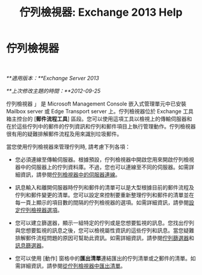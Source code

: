 ﻿---
title: '佇列檢視器: Exchange 2013 Help'
TOCTitle: 佇列檢視器
ms:assetid: db892f88-5c13-4607-a38c-8845b35ab8b2
ms:mtpsurl: https://technet.microsoft.com/zh-tw/library/Bb124789(v=EXCHG.150)
ms:contentKeyID: 50474382
ms.date: 05/21/2018
mtps_version: v=EXCHG.150
ms.translationtype: MT
---

# 佇列檢視器

 

_**適用版本：**Exchange Server 2013_

_**上次修改主題的時間：**2012-09-25_

佇列檢視器 」 是 Microsoft Management Console 嵌入式管理單元中已安裝 Mailbox server 或 Edge Transport server 上。佇列檢視器位於 Exchange 工具箱主控台的 \[**郵件流程工具**\] 區段。您可以使用這項工具以檢視上的傳輸伺服器和在於這些佇列中的郵件的佇列資訊和佇列和郵件項目上執行管理動作。佇列檢視器很有用的疑難排解郵件流程及用來識別垃圾郵件。

當您使用佇列檢視器來管理佇列時, 請考慮下列各項：

  - 您必須連線至傳輸伺服器。根據預設，佇列檢視器中開啟您用來開啟佇列檢視器中的伺服器上的佇列資料庫。不過，您也可以連線至不同的伺服器。如需詳細資訊，請參閱[佇列檢視器中的伺服器連線](connect-to-a-server-in-queue-viewer-exchange-2013-help.md)。

  - 訊息輸入和離開伺服器時佇列和郵件的清單可以是大型根據目前的郵件流程及佇列和郵件變更的清單。您可以設定來控制要重新整理佇列和郵件的清單並在每一頁上顯示的項目數的間隔的佇列檢視器的選項。如需詳細資訊，請參閱[設定佇列檢視器選項](set-queue-viewer-options-exchange-2013-help.md)。

  - 您可以建立篩選器，顯示一組特定的佇列或是您想要監視的訊息。您找出佇列與您想要監視的訊息之後，您可以檢視屬性資訊的這些佇列和訊息。當您疑難排解郵件流程問題的原因可幫助此資訊。如需詳細資訊，請參閱[佇列篩選器](queue-filters-exchange-2013-help.md)和[訊息篩選器](message-filters-exchange-2013-help.md)。

  - 您可以使用 \[動作\] 窗格中的**匯出清單**連結匯出的佇列清單或之郵件的清單。如需詳細資訊，請參閱[從佇列檢視器中匯出清單](export-lists-from-queue-viewer-exchange-2013-help.md)。

